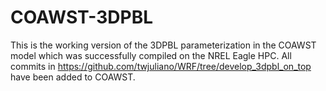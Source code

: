 # COAWST-3DPBL
This is the working version of the 3DPBL parameterization in the COAWST model which was successfully compiled on the NREL Eagle HPC. All commits in https://github.com/twjuliano/WRF/tree/develop_3dpbl_on_top have been added to COAWST.
